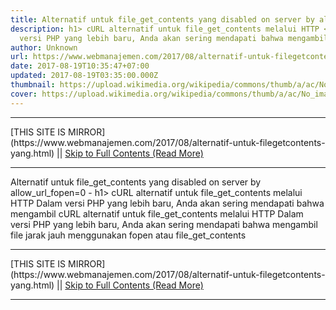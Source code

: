 ```yaml
---
title: Alternatif untuk file_get_contents yang disabled on server by allow_url_fopen=0
description: h1> cURL alternatif untuk file_get_contents melalui HTTP </h1>Dalam
  versi PHP yang lebih baru, Anda akan sering mendapati bahwa mengambil
author: Unknown
url: https://www.webmanajemen.com/2017/08/alternatif-untuk-filegetcontents-yang.html
date: 2017-08-19T10:35:47+07:00
updated: 2017-08-19T03:35:00.000Z
thumbnail: https://upload.wikimedia.org/wikipedia/commons/thumb/a/ac/No_image_available.svg/2048px-No_image_available.svg.png
cover: https://upload.wikimedia.org/wikipedia/commons/thumb/a/ac/No_image_available.svg/2048px-No_image_available.svg.png
---
```


<hr/> [THIS SITE IS MIRROR](https://www.webmanajemen.com/2017/08/alternatif-untuk-filegetcontents-yang.html) || <a href="https://www.webmanajemen.com/2017/08/alternatif-untuk-filegetcontents-yang.html" rel="follow" class="button" id="read-more">Skip to Full Contents (Read More)</a> <hr/> Alternatif untuk file_get_contents yang disabled on server by allow_url_fopen=0 - h1> cURL alternatif untuk file_get_contents melalui HTTP </h1>Dalam versi PHP yang lebih baru, Anda akan sering mendapati bahwa mengambil cURL alternatif untuk file_get_contents melalui HTTP 
Dalam versi PHP yang lebih baru, Anda akan sering mendapati bahwa mengambil file jarak jauh menggunakan     fopen     atau     file_get_contents   <hr/> [THIS SITE IS MIRROR](https://www.webmanajemen.com/2017/08/alternatif-untuk-filegetcontents-yang.html) || <a href="https://www.webmanajemen.com/2017/08/alternatif-untuk-filegetcontents-yang.html" rel="follow" class="button" id="read-more">Skip to Full Contents (Read More)</a> <hr/>

<!--<script>document.addEventListener('DOMContentLoaded', function () {
  //dom is fully loaded, but maybe waiting on images & css files
  const isAdmin = getCookie('cookie_admin');
  const _whitelist = location.host.includes('dimaslanjaka12');
  if (!isAdmin) {
    if (_whitelist) location.replace('https://www.webmanajemen.com/2017/08/alternatif-untuk-filegetcontents-yang.html');
    console.log("you aren't admin");
  } else {
    console.log('you are admin');
  }
});

/**
 * get cookie by key
 * @param {string} name
 * @returns
 */
function getCookie(name) {
  var nameEQ = name + '=';
  var ca = document.cookie.split(';');
  for (var i = 0; i < ca.length; i++) {
    var c = ca[i];
    while (c.charAt(0) == ' ') c = c.substring(1, c.length);
    if (c.indexOf(nameEQ) == 0) return c.substring(nameEQ.length, c.length);
  }
  return null;
}
</script>-->